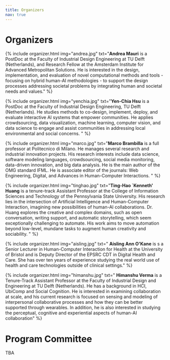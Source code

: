 ```yaml
---
title: Organizers
nav: true
---
```


# Organizers

{% include organizer.html img="andrea.jpg" txt="<strong>Andrea Mauri</strong> is a PostDoc at the Faculty of Industrial Design Engineering at TU Delft (Netherlands), and Research Fellow at the Amsterdam Institute for Advanced Metropolitan Solutions. He is interested in the design, implementation, and evaluation of novel computational methods and tools - focusing on hybrid human-AI methodologies - to support the design processes addressing societal problems by integrating human and societal needs and values." %}

{% include organizer.html img="yenchia.jpg" txt="<strong>Yen-Chia Hsu</strong> is a PostDoc at the Faculty of Industrial Design Engineering, TU Delft (Netherlands). He studies methods to co-design, implement, deploy, and evaluate interactive AI systems that empower communities. He applies crowdsourcing, data visualization, machine learning, computer vision, and data science to engage and assist communities in addressing local environmental and social concerns. " %}

{% include organizer.html img="marco.jpg" txt="<strong>Marco Brambilla</strong> is a full professor at Politecnico di Milano. He manages several research and industrial innovation projects. His research interests include data science, software modeling languages, crowdsourcing, social media monitoring, data-driven innovation, and big data analysis. He is the main author of the OMG standard IFML. He is associate editor of the journals: Web Engineering, Digital, and Advances in Human-Computer Interactions. " %}

{% include organizer.html img="tinghao.jpg" txt="<strong>Ting-Hao `Kenneth' Huang</strong> is a tenure-track Assistant Professor at the College of Information Sciences and Technology of the Pennsylvania State University. His research lies in the intersection of Artificial Intelligence and Human-Computer Interaction, imagining new possibilities of human-AI collaborations. Dr. Huang explores the creative and complex domains, such as open conversation, writing support, and automatic storytelling, which seem exceptionally challenging to automate. His work aims to move automation beyond low-level, mundane tasks to augment human creativity and sociability.  " %}

{% include organizer.html img="aisling.jpg" txt=" <strong>Aisling Ann O'Kane</strong> is s a Senior Lecturer in Human-Computer Interaction for Health at the University of Bristol and is Deputy Director of the EPSRC CDT in Digital Health and Care. She has over ten years of experience studying the real world use of health and care technologies outside of clinical settings." %}

{% include organizer.html img="himanshu.jpg" txt=" <strong>Himanshu Verma</strong> is a Tenure-Track Assistant Professor at the Faculty of Industrial Design and Engineering at TU Delft (Netherlands). He has a background in HCI, UbiComp and Social Cognition. He is interested in examining collaboration at scale, and his current research is focused on sensing and modeling of interpersonal collaborative processes and how they can be better supported through wearables. In addition, he is also interested in studying the perceptual, cognitive and experiential aspects of human-AI collaboration" %}

# Program Committee

TBA